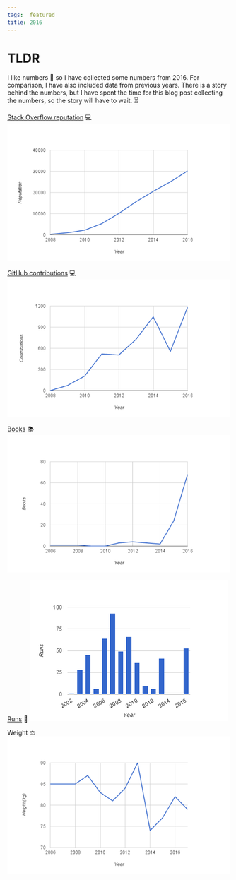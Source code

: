 ```yaml
---
tags:  featured
title: 2016
---
```

# TLDR
I like numbers 💓 so I have collected some numbers from 2016. For comparison, I have also included data from previous years. There is a story behind the numbers, but I have spent the time for this blog post collecting the numbers, so the story will have to wait. ⏳

[Stack Overflow reputation](http://stackexchange.com/leagues/1/year/stackoverflow/2008-01-01) 💻
![Stack Overflow reputation](/assets/stackoverflow.png "Stack Overflow reputation")

[GitHub contributions](https://github.com/zeljkofilipin?tab=overview&from=2008-12-01&to=2008-12-31) 💻
![GitHub contributions](/assets/github.png "GitHub contributions")

[Books](https://www.goodreads.com/user/year_in_books/2016/62374925) 📚
![Books](/assets/books.png "Books")

[Runs](https://www.strava.com/athletes/15390036) 🏃
![Runs](/assets/runs.png "Runs")

Weight ⚖
![Weight](/assets/weight.png "Weight")
